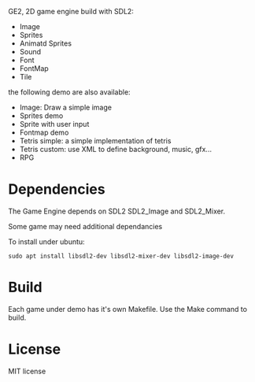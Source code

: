 GE2, 2D game engine build with SDL2:

* Image
* Sprites
* Animatd Sprites
* Sound
* Font
* FontMap
* Tile

the following demo are also available:

* Image: Draw a simple image
* Sprites demo
* Sprite with user input
* Fontmap demo
* Tetris simple: a simple implementation of tetris
* Tetris custom: use XML to define background, music, gfx...
* RPG

# Dependencies

The Game Engine depends on SDL2 SDL2_Image and SDL2_Mixer.

Some game may need additional dependancies

To install under ubuntu:

	sudo apt install libsdl2-dev libsdl2-mixer-dev libsdl2-image-dev


# Build

Each game under demo has it's own Makefile. Use the Make command to build.

# License

 MIT license

